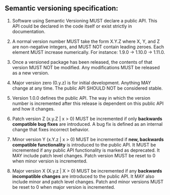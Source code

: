 ## Semantic versioning specification:

1. Software using Semantic Versioning MUST declare a public API. This API could be declared in the code itself or exist strictly in documentation.

2. A normal version number MUST take the form X.Y.Z where X, Y, and Z are non-negative integers, and MUST NOT contain leading zeroes. Each element MUST increase numerically. For instance: 1.9.0 -> 1.10.0 -> 1.11.0.

3. Once a versioned package has been released, the contents of that version MUST NOT be modified. Any modifications MUST be released as a new version.

4. Major version zero (0.y.z) is for initial development. Anything MAY change at any time. The public API SHOULD NOT be considered stable.

5. Version 1.0.0 defines the public API. The way in which the version number is incremented after this release is dependent on this public API and how it changes.

6. Patch version Z (x.y.Z | x > 0) MUST be incremented if only **backwards compatible bug fixes** are introduced. A bug fix is defined as an internal change that fixes incorrect behavior.

7. Minor version Y (x.Y.z | x > 0) MUST be incremented if **new, backwards compatible functionality** is introduced to the public API. It MUST be incremented if any public API functionality is marked as deprecated. It MAY include patch level changes. Patch version MUST be reset to 0 when minor version is incremented.

8. Major version X (X.y.z | X > 0) MUST be incremented if any **backwards incompatible changes** are introduced to the public API. It MAY also include minor and patch level changes. Patch and minor versions MUST be reset to 0 when major version is incremented.

